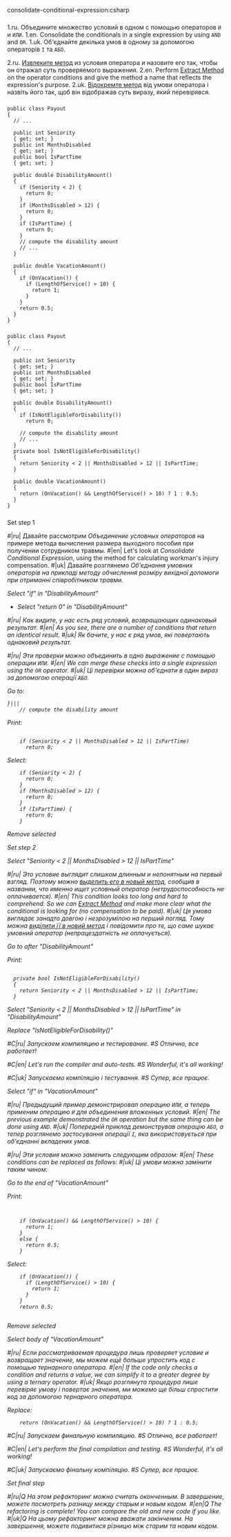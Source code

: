 consolidate-conditional-expression:csharp

###

1.ru. Объедините множество условий в одном с помощью операторов <code>И</code> и <code>ИЛИ</code>.
1.en. Consolidate the conditionals in a single expression by using <code>AND</code> and <code>OR</code>.
1.uk. Об'єднайте декілька умов в одному за допомогою операторів <code>І</code> та <code>АБО</code>.

2.ru. <a href="/extract-method">Извлеките метод</a> из условия оператора и назовите его так, чтобы он отражал суть проверяемого выражения.
2.en. Perform <a href="/extract-method">Extract Method</a> on the operator conditions and give the method a name that reflects the expression's purpose.
2.uk. <a href="/extract-method">Відокремте метод</a> від умови оператора і назвіть його так, щоб він відображав суть виразу, який перевірявся.



###

```
public class Payout
{
  // ...

  public int Seniority
  { get; set; }
  public int MonthsDisabled
  { get; set; }
  public bool IsPartTime
  { get; set; }

  public double DisabilityAmount()
  {
    if (Seniority < 2) {
      return 0;
    }
    if (MonthsDisabled > 12) {
      return 0;
    }
    if (IsPartTime) {
      return 0;
    }
    // compute the disability amount
    // ...
  }

  public double VacationAmount()
  {
    if (OnVacation()) {
      if (LengthOfService() > 10) {
        return 1;
      }
    }
    return 0.5;
  }
}
```

###

```
public class Payout
{
  // ...

  public int Seniority
  { get; set; }
  public int MonthsDisabled
  { get; set; }
  public bool IsPartTime
  { get; set; }

  public double DisabilityAmount()
  {
    if (IsNotEligibleForDisability())
      return 0;

    // compute the disability amount
    // ...
  }
  private bool IsNotEligibleForDisability()
  {
    return Seniority < 2 || MonthsDisabled > 12 || IsPartTime;
  }

  public double VacationAmount()
  {
    return (OnVacation() && LengthOfService() > 10) ? 1 : 0.5;
  }
}
```

###

Set step 1

#|ru| Давайте рассмотрим <i>Объединение условных операторов</i> на примере метода вычисления размера выходного пособия при получении сотрудником травмы.
#|en| Let's look at <i>Consolidate Conditional Expression</i>, using the method for calculating workman's injury compensation.
#|uk| Давайте розглянемо <i>Об'єднання умовних операторів<i> на прикладі методу обчислення розміру вихідної допомоги при отриманні співробітником травми.

Select "if" in "DisabilityAmount"
+ Select "return 0" in "DisabilityAmount"

#|ru| Как видите, у нас есть ряд условий, возвращающих одинаковый результат.
#|en| As you see, there are a number of conditions that return an identical result.
#|uk| Як бачите, у нас є ряд умов, які повертають однаковий результат.

#|ru| Эти проверки можно объединить в одно выражение с помощью операции <code>ИЛИ</code>.
#|en| We can merge these checks into a single expression using the <code>OR</code> operator.
#|uk| Ці перевірки можна об'єднати в один вираз за допомогою операції <code>АБО</code>.

Go to:
```
}|||
    // compute the disability amount
```

Print:
```

    if (Seniority < 2 || MonthsDisabled > 12 || IsPartTime)
      return 0;

```

Select:
```
    if (Seniority < 2) {
      return 0;
    }
    if (MonthsDisabled > 12) {
      return 0;
    }
    if (IsPartTime) {
      return 0;
    }

```

Remove selected

Set step 2

Select "Seniority < 2 || MonthsDisabled > 12 || IsPartTime"

#|ru| Это условие выглядит слишком длинным и непонятным на первый взгляд. Поэтому можно <a href="/ru/extract-method">выделить его в новый метод</a>, сообщив в названии, что именно ищет условный оператор (нетрудоспособность не оплачивается).
#|en| This condition looks too long and hard to comprehend. So we can <a href="/extract-method">Extract Method</a> and make more clear what the conditional is looking for (no compensation to be paid).
#|uk| Ця умова виглядає занадто довгою і незрозумілою на перший погляд. Тому можна <a href="/uk/extract-method">виділити її в новий метод</a> і повідомити про те, що саме шукає умовний оператор (непрацездатність не оплачується).

Go to after "DisabilityAmount"

Print:
```

  private bool IsNotEligibleForDisability()
  {
    return Seniority < 2 || MonthsDisabled > 12 || IsPartTime;
  }
```

Select "Seniority < 2 || MonthsDisabled > 12 || IsPartTime" in "DisabilityAmount"

Replace "IsNotEligibleForDisability()"

#C|ru| Запускаем компиляцию и тестирование.
#S Отлично, все работает!

#C|en| Let's run the compiler and auto-tests.
#S Wonderful, it's all working!

#C|uk| Запускаємо компіляцію і тестування.
#S Супер, все працює.

Select "if" in "VacationAmount"

#|ru| Предыдущий пример демонстрировал операцию <code>ИЛИ</code>, а теперь применим операцию <code>И</code> для объединения вложенных условий.
#|en| The previous example demonstrated the <code>OR</code> operation but the same thing can be done using <code>AND</code>.
#|uk| Попередній приклад демонстрував операцію <code>АБО</code>, а тепер розглянемо застосування операції <code>І</code>, яка використовується при об'єднанні вкладених умов.

#|ru| Эти условия можно заменить следующим образом:
#|en| These conditions can be replaced as follows:
#|uk| Ці умови можна замінити таким чином:

Go to the end of "VacationAmount"

Print:
```


    if (OnVacation() && LengthOfService() > 10) {
      return 1;
    }
    else {
      return 0.5;
    }
```

Select:
```
    if (OnVacation()) {
      if (LengthOfService() > 10) {
        return 1;
      }
    }
    return 0.5;


```

Remove selected

Select body of "VacationAmount"

#|ru| Если рассматриваемая процедура лишь проверяет условие и возвращает значение, мы можем ещё больше упростить код с помощью тернарного оператора.
#|en| If the code only checks a condition and returns a value, we can simplify it to a greater degree by using a ternary operator.
#|uk| Якщо розглянута процедура лише перевіряє умову і повертає значення, ми можемо ще більш спростити код за допомогою тернарного оператора.

Replace:
```
    return (OnVacation() && LengthOfService() > 10) ? 1 : 0.5;
```

#C|ru| Запускаем финальную компиляцию.
#S Отлично, все работает!

#C|en| Let's perform the final compilation and testing.
#S Wonderful, it's all working!

#C|uk| Запускаємо фінальну компіляцію.
#S Супер, все працює.

Set final step

#|ru|Q На этом рефакторинг можно считать оконченным. В завершение, можете посмотреть разницу между старым и новым кодом.
#|en|Q The refactoring is complete! You can compare the old and new code if you like.
#|uk|Q На цьому рефакторинг можна вважати закінченим. На завершення, можете подивитися різницю між старим та новим кодом.